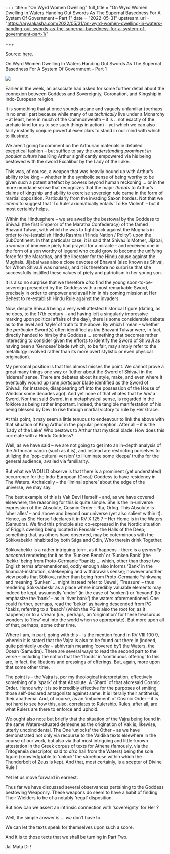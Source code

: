 +++
title = "On Wyrd Women Dwelling"
full_title = "On Wyrd Women Dwelling In Waters Handing Out Swords As The Supernal Basedness For A System Of Government – Part 1"
date = "2022-05-31"
upstream_url = "https://aryaakasha.com/2022/05/31/on-wyrd-women-dwelling-in-waters-handing-out-swords-as-the-supernal-basedness-for-a-system-of-government-part-1/"

+++

Source: [here](https://aryaakasha.com/2022/05/31/on-wyrd-women-dwelling-in-waters-handing-out-swords-as-the-supernal-basedness-for-a-system-of-government-part-1/).

On Wyrd Women Dwelling In Waters Handing Out Swords As The Supernal Basedness For A System Of Government – Part 1

![](https://aryaakasha.files.wordpress.com/2022/05/617px-boys_king_arthur_-_n._c._wyeth_-_p16.jpg?w=617)

Earlier in the week, an associate had asked for some further detail about the connexion between Goddess and Sovereignty, Coronation, and Kingship in Indo-European religion.

It is something that at once sounds arcane and vaguely unfamiliar (perhaps in no small part because while many of us *technically* live under a Monarchy – at least, here in much of the Commonwealth – it is .. not exactly of the archaic kind for us to see such things in action) – yet which we can also fairly instantly conjure powerful exemplars to stand in our mind with which to illustrate.

We aren’t going to comment on the Arthurian materials in detailed exegetical fashion – but suffice to say the *understanding prominent in popular culture* has King Arthur significantly empowered via his being bestowed with the sword Excalibur by the Lady of the Lake.

This was, of course, a weapon that was heavily bound up with Arthur’s ability *to* be king – whether in the symbolic sense of being worthy to be given such a potent artefact by powers beyond human reckoning … or in the more mundane sense that recognizes that the major *threats* to Arthur’s claims of kingship and ability to exercise sovereign rule came in the form of martial opposition. Particularly from the invading Saxon hordes. Not that we *intend* to suggest that ‘To Rule’ axiomatically entails ‘To Be Violent’ – but it most certainly helps.

Within the Hindusphere – we are awed by the bestowal by the Goddess to ShivaJi (the first Emperor of the Maratha Confederacy) of the famed Bhavani Tulwar, with which he was to fight back against the Mughals in order to (re-)establish Hindu Rashtra (‘Hindu Nation / Polity’) upon the SubContinent. In that particular case, it is said that ShivaJi’s Mother, Jijabai, a woman of immense piety had prayed for a miracle – and received one in the form of a son worthy of legend who could grow to become the unifying force for the Marathas, and the liberator for the Hindu cause against the Mughals. Jijabai was also a close devotee of Bhavani (also known as Shivai, for Whom ShivaJi was named), and it is therefore no surprise that she successfully instilled these values of piety and patriotism in her young son.

It is also no surprise that we therefore *also* find the young soon-to-be-sovereign presented by the Goddess with a most remarkable Sword, precisely in order to empower and avail him in his coming mission at Her Behest to re-establish Hindu Rule against the invaders.

Now, despite ShivaJi being a very well attested historical figure (dating, as he does, to the 17th century – and having left a singularly impressive marking upon political affairs of the day), there is some considerable debate as to the level and ‘style’ of truth to the above. By which I mean – whether the *particular* Sword(s) often identified as *the* Bhavani Tulwar were, in fact, directly handed to him by the Goddess … something that becomes rather interesting to consider given the efforts to identify the Sword of ShivaJi as having been a ‘Genoese’ blade (which, to be fair, may simply refer to the metallurgy involved rather than its more overt stylistic or even physical origination).

My personal position is that this almost misses the point. We cannot prove a great many things one way or ‘tuther about the Sword of ShivaJi in the ‘sidereal’ sense. There are debates about its style, make, and even where it eventually wound up (one *particular* blade identified as the Sword of ShivaJi, for instance, disappearing off into the possession of the House of Windsor some decades ago). And yet none of that vitiates that he *had* a Sword. Nor that said Sword, in a metaphysical sense, is regarded in the folklore as being rather important. Indeed, the tangible manifestation of his being blessed by Devi to rise through martial victory to rule by Her Grace.

At this point, it may seem a little tenuous to endeavour to link the above with that situation of King Arthur in the popular perception. After all – it is the ‘Lady of the Lake’ Who bestows to Arthur that mystical blade. How does this correlate with a Hindu Goddess?

Well, as we have said – we are not going to get into an in-depth analysis of the Arthurian canon (such as it is), and instead are restricting ourselves to utilizing the ‘pop-cultural version’ to illuminate some ‘deepa’ truths for the general audience, availed via familiarity.

But what we WOULD observe is that there is a prominent (yet understated) occurrence for the Indo-European (Great) Goddess to have residency in The Waters. Archaically – the ‘liminal sphere’ about the edge of the universe, we may say.

The best example of this is Vak Devi Herself – and, as we have covered elsewhere, the reasoning for this is quite simple. She is the in-universe expression of the Absolute, Cosmic Order – Rta, Orlog. This Absolute is ‘uber alles’ – and above and beyond our universe (yet also salient within it). Hence, as She Herself declares it in RV X 125 7 – Her Home is in the Waters (Samudra). We find this principle also co-expressed in the Nordic situation of Frigg’s dwelling being located in Fensalir – the Halls of the Deep; something that, as others have observed, may be coterminous with the Sökkvabekkr inhabited by both Sága and Odin, Who therein drink Together.

Sökkvabekkr is a rather intriguing term, as it happens – there is a *generally accepted* rendering for it as the ‘Sunken Bench’ or ‘Sunken Bank’ (the ‘bekkr’ being from Proto-Germanic \*bankiz … which, other than those two English terms aforementioned, oddly enough also informs ‘Bank’ in the financial-institution, safekeeping and withdrawals sense); however another view posits that Sökkva, rather than being from Proto-Germanic \*sinkwaną and meaning ‘Sunken’ … might instead refer to ‘Jewel’, ‘Treasure’ – thus rendering Sökkvabekkr as a place where incredibly valuable elements may indeed be kept, assumedly ‘under’ (in the case of ‘sunken’) or ‘beyond’ (to emphasize the ‘bank’ – as in ‘river bank’) the waters aforementioned. One could further, perhaps, read the ‘bekkr’ as having descended from PG \*bakiz, referring to a ‘beach’ (which the PG is also the root for, as it happens) or to a stream (i.e., perhaps, an ‘origination’ for these treasurous wonders to ‘flow’ out into the world when so appropriate). But more upon all of that, perhaps, some other time.

Where I am, in part, going with this – is the mention found in RV VIII 100 9, wherein it is stated that the Vajra is also to be found out there in (indeed, quite pointedly *under* – abhivrtah meaning ‘covered by’) the Waters, the Ocean (Samudra). There are several ways to read the second part to the verse – including the notion that the ‘floods’ in ‘continuous offering’ to this are, in fact, the libations and pressings of offerings. But, again, more upon that some other time.

The point is – the Vajra is, per my theological interpretation, effectively something of a ‘spark’ of that Absolute. A ‘Shard’ of that aforesaid Cosmic Order. Hence why it is so incredibly effective for the purposes of smiting those self-declared antagonists against same. It is literally their antithesis, their anathema. And, of course, as an ‘imbuement’ of Cosmic Order – it is not hard to see how this, also, correlates to Rulership. Rules, after all, are what Rulers are there to enforce and uphold.

We ought also note but briefly that the situation of the Vajra being found in the same Waters-situated demesne as the origination of Vak is, likewise, utterly uncoincidental. The One ‘unlocks’ the Other – as we have demonstrated not only via recourse to the Vaidika texts elsewhere in the course of our work, but also via that most intriguing and little-known attestation in the Greek corpus of texts for Athena (famously, via the Tritogeneia descriptor, said to *also* hail from the Waters) being the sole figure (knowledg)able to ‘unlock’ the storehouse within which the Thunderbolt of Zeus is kept. And that, most certainly, is a scepter of Divine Rule !

Yet let us move forward in earnest.

Thus far we have discussed several observances pertaining to the Goddess bestowing Weaponry. These weapons do seem to have a habit of finding Their Wielders to be of a notably ‘regal’ disposition.

But how can we assert an intrinsic connection with ‘sovereignty’ for Her ?

Well, the simple answer is … *we* don’t have to.

We can let the texts speak for themselves upon such a score.

And it is to those texts that we shall be turning in Part Two.

Jai Mata Di !